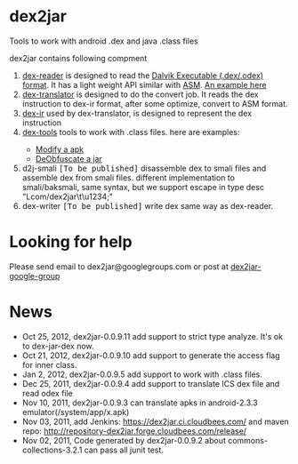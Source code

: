 # dex2jar
 Tools to work with android .dex and java .class files

<p>dex2jar contains following compment 
<ol>
<li><a href="http://code.google.com/p/dex2jar/source/browse/#hg%2Fdex-reader" rel="nofollow">dex-reader</a> is designed to read the <a href="http://source.android.com/tech/dalvik/dex-format.html" rel="nofollow">Dalvik Executable (.dex/.odex) format</a>. It has a light weight API similar with <a href="http://asm.ow2.org" rel="nofollow">ASM</a>. <a href="http://code.google.com/p/dex2jar/source/browse/dex-reader/src/main/java/com/googlecode/dex2jar/util/Dump.java" rel="nofollow">An example here</a> </li>
<li><a href="http://code.google.com/p/dex2jar/source/browse/#hg%2Fdex-translator" rel="nofollow">dex-translator</a> is designed to do the convert job. It reads the dex instruction to dex-ir format, after some optimize, convert to ASM format. </li><li><a href="http://code.google.com/p/dex2jar/source/browse/#hg%2Fdex-ir" rel="nofollow">dex-ir</a> used by dex-translator, is designed to represent the dex instruction </li><li><a href="http://code.google.com/p/dex2jar/source/browse/#hg%2Fdex-tools" rel="nofollow">dex-tools</a> tools to work with .class files. here are examples: </li>
 <ul>
  <li><a href="/p/dex2jar/wiki/ModifyApkWithDexTool">Modify a apk</a> </li>
  <li><a href="/p/dex2jar/wiki/DeObfuscateJarWithDexTool">DeObfuscate a jar</a> </li>
 </ul>
<li>d2j-smali <tt>[To be published]</tt> disassemble dex to smali files and assemble dex from smali files. different implementation to smali/baksmali, same syntax, but we support escape in type desc &quot;Lcom/dex2jar\t\u1234;&quot; </li>
<li>dex-writer <tt>[To be published]</tt> write dex same way as dex-reader.  </li>
</ol>
</p>

<h1><a name="Looking_for_help"></a>Looking for help<a href="#Looking_for_help" class="section_anchor"></a></h1>
<p>Please send email to dex2jar@googlegroups.com or post at <a href="http://groups.google.com/group/dex2jar" rel="nofollow">dex2jar-google-group</a> </p>

<h1><a name="News"></a>News<a href="#News" class="section_anchor"></a></h1>
<ul>
<li>Oct 25, 2012, dex2jar-0.0.9.11 add support to strict type analyze. It&#x27;s ok to dex-jar-dex now. </li>
<li>Oct 21, 2012, dex2jar-0.0.9.10 add support to generate the access flag for inner class. </li>
<li>Jan 2, 2012, dex2jar-0.0.9.5 add support to work with .class files. </li>
<li>Dec 25, 2011, dex2jar-0.0.9.4 add support to translate ICS dex file and read odex file </li>
<li>Nov 10, 2011, dex2jar-0.0.9.3 can translate apks in android-2.3.3 emulator(/system/app/x.apk) </li>
<li>Nov 03, 2011, add Jenkins: <a href="https://dex2jar.ci.cloudbees.com/" rel="nofollow">https://dex2jar.ci.cloudbees.com/</a> and maven repo: <a href="/p/dex2jar/wiki/MavenRepo">http://repository-dex2jar.forge.cloudbees.com/release/</a> </li>
<li>Nov 02, 2011, Code generated by dex2jar-0.0.9.2 about commons-collections-3.2.1 can pass all junit test. </li>
</ul>

